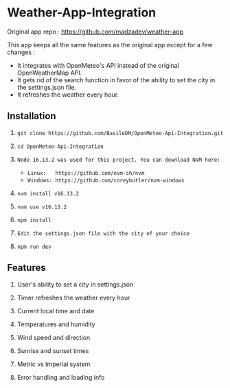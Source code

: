 # Weather-App-Integration

Original app repo : https://github.com/madzadev/weather-app

This app keeps all the same features as the original app except for a few changes :
- It integrates with OpenMeteo's API instead of the original OpenWeatherMap API.
- It gets rid of the search function in favor of the ability to set the city in the settings.json file.
- It refreshes the weather every hour.

## Installation

1. `git clone https://github.com/BasileDM/OpenMeteo-Api-Integration.git`

2. `cd OpenMeteo-Api-Integration`

3. `Node 16.13.2 was used for this project. You can download NVM here:`
    - `Linux:   https://github.com/nvm-sh/nvm` 
    - `Windows: https://github.com/coreybutler/nvm-windows`

4. `nvm install v16.13.2`

5. `nvm use v16.13.2`

6. `npm install`

5. `Edit the settings.json file with the city of your choice`

8. `npm run dev`

## Features

1. User's ability to set a city in settings.json

2. Timer refreshes the weather every hour

3. Current local time and date

4. Temperatures and humidity

5. Wind speed and direction

6. Sunrise and sunset times

7. Metric vs Imperial system

8. Error handling and loading info
